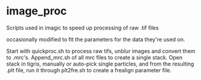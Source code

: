 # image_proc
Scripts used in imagic to speed up processing of raw .tif files

occasionally modified to fit the parameters for the data they're used on.

Start with quickproc.sh to process raw tifs, unblur images and convert them to .mrc's.
Append_mrc.sh of all mrc files to create a single stack.
Open stack in tigris, manually or auto-pick single particles, and from the resulting .plt file, run it through plt2fre.sh
to create a frealign parameter file.
